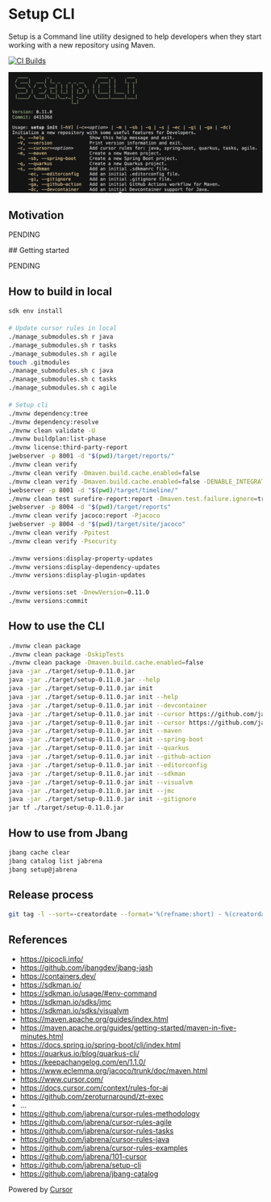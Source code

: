 # Setup CLI

Setup is a Command line utility designed to help developers when they start working with a new repository using Maven.

[![CI Builds](https://github.com/jabrena/setup-cli/actions/workflows/maven.yaml/badge.svg)](https://github.com/jabrena/setup-cli/actions/workflows/maven.yaml)

![](./docs/setup-cli-screenshot.png)

## Motivation

PENDING

## Getting started

PENDING

## How to build in local

```bash
sdk env install

# Update cursor rules in local
./manage_submodules.sh r java
./manage_submodules.sh r tasks
./manage_submodules.sh r agile
touch .gitmodules
./manage_submodules.sh c java
./manage_submodules.sh c tasks
./manage_submodules.sh c agile

# Setup cli
./mvnw dependency:tree
./mvnw dependency:resolve
./mvnw clean validate -U
./mvnw buildplan:list-phase
./mvnw license:third-party-report
jwebserver -p 8001 -d "$(pwd)/target/reports/"
./mvnw clean verify
./mvnw clean verify -Dmaven.build.cache.enabled=false
./mvnw clean verify -Dmaven.build.cache.enabled=false -DENABLE_INTEGRATION_TESTS=true
jwebserver -p 8001 -d "$(pwd)/target/timeline/"
./mvnw clean test surefire-report:report -Dmaven.test.failure.ignore=true
jwebserver -p 8004 -d "$(pwd)/target/reports"
./mvnw clean verify jacoco:report -Pjacoco
jwebserver -p 8004 -d "$(pwd)/target/site/jacoco"
./mvnw clean verify -Ppitest
./mvnw clean verify -Psecurity

./mvnw versions:display-property-updates
./mvnw versions:display-dependency-updates
./mvnw versions:display-plugin-updates

./mvnw versions:set -DnewVersion=0.11.0
./mvnw versions:commit
```

## How to use the CLI

```bash
./mvnw clean package
./mvnw clean package -DskipTests
./mvnw clean package -Dmaven.build.cache.enabled=false
java -jar ./target/setup-0.11.0.jar
java -jar ./target/setup-0.11.0.jar --help
java -jar ./target/setup-0.11.0.jar init
java -jar ./target/setup-0.11.0.jar init --help
java -jar ./target/setup-0.11.0.jar init --devcontainer
java -jar ./target/setup-0.11.0.jar init --cursor https://github.com/jabrena/cursor-rules-java
java -jar ./target/setup-0.11.0.jar init --cursor https://github.com/jabrena/cursor-rules-agile
java -jar ./target/setup-0.11.0.jar init --maven
java -jar ./target/setup-0.11.0.jar init --spring-boot
java -jar ./target/setup-0.11.0.jar init --quarkus
java -jar ./target/setup-0.11.0.jar init --github-action
java -jar ./target/setup-0.11.0.jar init --editorconfig
java -jar ./target/setup-0.11.0.jar init --sdkman
java -jar ./target/setup-0.11.0.jar init --visualvm
java -jar ./target/setup-0.11.0.jar init --jmc
java -jar ./target/setup-0.11.0.jar init --gitignore
jar tf ./target/setup-0.11.0.jar
```

## How to use from Jbang

```bash
jbang cache clear
jbang catalog list jabrena
jbang setup@jabrena
```

## Release process

```bash
git tag -l --sort=-creatordate --format='%(refname:short) - %(creatordate:format:%d/%m/%Y)'
```

## References

- https://picocli.info/
- https://github.com/jbangdev/jbang-jash
- https://containers.dev/
- https://sdkman.io/
- https://sdkman.io/usage/#env-command
- https://sdkman.io/sdks/jmc
- https://sdkman.io/sdks/visualvm
- https://maven.apache.org/guides/index.html
- https://maven.apache.org/guides/getting-started/maven-in-five-minutes.html
- https://docs.spring.io/spring-boot/cli/index.html
- https://quarkus.io/blog/quarkus-cli/
- https://keepachangelog.com/en/1.1.0/
- https://www.eclemma.org/jacoco/trunk/doc/maven.html
- https://www.cursor.com/
- https://docs.cursor.com/context/rules-for-ai
- https://github.com/zeroturnaround/zt-exec
- ...
- https://github.com/jabrena/cursor-rules-methodology
- https://github.com/jabrena/cursor-rules-agile
- https://github.com/jabrena/cursor-rules-tasks
- https://github.com/jabrena/cursor-rules-java
- https://github.com/jabrena/cursor-rules-examples
- https://github.com/jabrena/101-cursor
- https://github.com/jabrena/setup-cli
- https://github.com/jabrena/jbang-catalog

Powered by [Cursor](https://www.cursor.com/)

